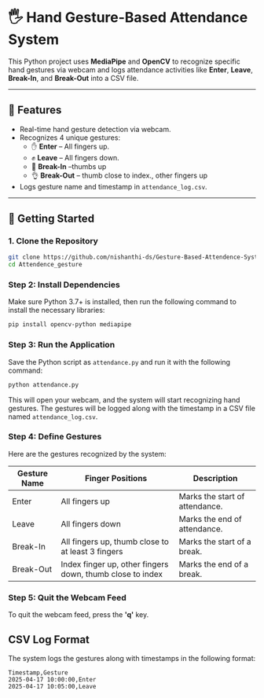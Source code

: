 # 🖐️ Hand Gesture-Based Attendance System

This Python project uses **MediaPipe** and **OpenCV** to recognize specific hand gestures via webcam and logs attendance activities like **Enter**, **Leave**, **Break-In**, and **Break-Out** into a CSV file.

---

## 📌 Features

* Real-time hand gesture detection via webcam.
* Recognizes 4 unique gestures:
  * ✋ **Enter** – All fingers up.
  * ✊ **Leave** – All fingers down.
  * 🤙 **Break-In** –thumbs up
  * 👌 **Break-Out** – thumb close to index., other fingers up 
* Logs gesture name and timestamp in `attendance_log.csv`.

---

## 🚀 Getting Started

### 1. Clone the Repository

```bash
git clone https://github.com/nishanthi-ds/Gesture-Based-Attendence-System.git
cd Attendence_gesture
```

### Step 2: Install Dependencies

Make sure Python 3.7+ is installed, then run the following command to install the necessary libraries:

```bash
pip install opencv-python mediapipe
```

### Step 3: Run the Application
Save the Python script as `attendance.py` and run it with the following command:

```bash
python attendance.py
```

This will open your webcam, and the system will start recognizing hand gestures. The gestures will be logged along with the timestamp in a CSV file named `attendance_log.csv`.

### Step 4: Define Gestures
Here are the gestures recognized by the system:

| Gesture Name | Finger Positions                               | Description                                    |
|--------------|------------------------------------------------|------------------------------------------------|
| Enter        | All fingers up                                 | Marks the start of attendance.                 |
| Leave        | All fingers down                               | Marks the end of attendance.                   |
| Break-In     | All fingers up, thumb close to at least 3 fingers | Marks the start of a break.                    |
| Break-Out    | Index finger up, other fingers down, thumb close to index | Marks the end of a break.         |

### Step 5: Quit the Webcam Feed
To quit the webcam feed, press the **'q'** key.

## CSV Log Format
The system logs the gestures along with timestamps in the following format:

```csv
Timestamp,Gesture
2025-04-17 10:00:00,Enter
2025-04-17 10:05:00,Leave
```

